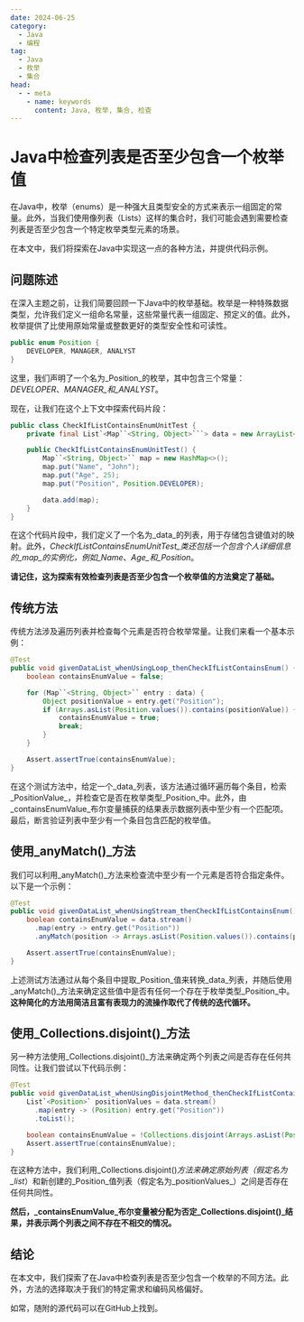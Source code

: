 ```yaml
---
date: 2024-06-25
category:
  - Java
  - 编程
tag:
  - Java
  - 枚举
  - 集合
head:
  - - meta
    - name: keywords
      content: Java, 枚举, 集合, 检查
---
```


# Java中检查列表是否至少包含一个枚举值

在Java中，枚举（enums）是一种强大且类型安全的方式来表示一组固定的常量。此外，当我们使用像列表（Lists）这样的集合时，我们可能会遇到需要检查列表是否至少包含一个特定枚举类型元素的场景。

在本文中，我们将探索在Java中实现这一点的各种方法，并提供代码示例。

## 问题陈述

在深入主题之前，让我们简要回顾一下Java中的枚举基础。枚举是一种特殊数据类型，允许我们定义一组命名常量，这些常量代表一组固定、预定义的值。此外，枚举提供了比使用原始常量或整数更好的类型安全性和可读性。

```java
public enum Position {
    DEVELOPER, MANAGER, ANALYST
}
```

这里，我们声明了一个名为_Position_的枚举，其中包含三个常量：_DEVELOPER_、_MANAGER_和_ANALYST_。

现在，让我们在这个上下文中探索代码片段：

```java
public class CheckIfListContainsEnumUnitTest {
    private final List`<Map``<String, Object>```> data = new ArrayList<>();

    public CheckIfListContainsEnumUnitTest() {
        Map``<String, Object>`` map = new HashMap<>();
        map.put("Name", "John");
        map.put("Age", 25);
        map.put("Position", Position.DEVELOPER);

        data.add(map);
    }
}
```

在这个代码片段中，我们定义了一个名为_data_的列表，用于存储包含键值对的映射。此外，_CheckIfListContainsEnumUnitTest_类还包括一个包含个人详细信息的_map_的实例化，例如_Name_、_Age_和_Position_。

**请记住，这为探索有效检查列表是否至少包含一个枚举值的方法奠定了基础。**

## 传统方法

传统方法涉及遍历列表并检查每个元素是否符合枚举常量。让我们来看一个基本示例：

```java
@Test
public void givenDataList_whenUsingLoop_thenCheckIfListContainsEnum() {
    boolean containsEnumValue = false;

    for (Map``<String, Object>`` entry : data) {
        Object positionValue = entry.get("Position");
        if (Arrays.asList(Position.values()).contains(positionValue)) {
            containsEnumValue = true;
            break;
        }
    }

    Assert.assertTrue(containsEnumValue);
}
```

在这个测试方法中，给定一个_data_列表，该方法通过循环遍历每个条目，检索_PositionValue_，并检查它是否在枚举类型_Position_中。此外，由_containsEnumValue_布尔变量捕获的结果表示数据列表中至少有一个匹配项。最后，断言验证列表中至少有一个条目包含匹配的枚举值。

## 使用_anyMatch()_方法

我们可以利用_anyMatch()_方法来检查流中至少有一个元素是否符合指定条件。以下是一个示例：

```java
@Test
public void givenDataList_whenUsingStream_thenCheckIfListContainsEnum() {
    boolean containsEnumValue = data.stream()
      .map(entry -> entry.get("Position"))
      .anyMatch(position -> Arrays.asList(Position.values()).contains(position));

    Assert.assertTrue(containsEnumValue);
}
```

上述测试方法通过从每个条目中提取_Position_值来转换_data_列表，并随后使用_anyMatch()_方法来确定这些值中是否有任何一个存在于枚举类型_Position_中。**这种简化的方法用简洁且富有表现力的流操作取代了传统的迭代循环。**

## 使用_Collections.disjoint()_方法

另一种方法使用_Collections.disjoint()_方法来确定两个列表之间是否存在任何共同性。让我们尝试以下代码示例：

```java
@Test
public void givenDataList_whenUsingDisjointMethod_thenCheckIfListContainsEnum() {
    List`<Position>` positionValues = data.stream()
      .map(entry -> (Position) entry.get("Position"))
      .toList();

    boolean containsEnumValue = !Collections.disjoint(Arrays.asList(Position.values()), positionValues);
    Assert.assertTrue(containsEnumValue);
}
```

在这种方法中，我们利用_Collections.disjoint()_方法来确定原始列表（假定名为_list_）和新创建的_Position_值列表（假定名为_positionValues_）之间是否存在任何共同性。

**然后，_containsEnumValue_布尔变量被分配为否定_Collections.disjoint()_结果，并表示两个列表之间不存在不相交的情况。**

## 结论

在本文中，我们探索了在Java中检查列表是否至少包含一个枚举的不同方法。此外，方法的选择取决于我们的特定需求和编码风格偏好。

如常，随附的源代码可以在GitHub上找到。